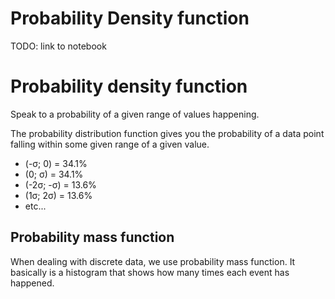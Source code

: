 # Probability Density function

TODO: link to notebook

# Probability density function

Speak to a probability of a given range of values happening.

The probability distribution function gives you the probability of a data point falling within some given range of a given value.

- (-σ; 0) = 34.1%
- (0; σ) = 34.1%
- (-2σ; -σ) = 13.6%
- (1σ; 2σ) = 13.6%
- etc...

## Probability mass function

When dealing with discrete data, we use probability mass function.
It basically is a histogram that shows how many times each event has happened.

